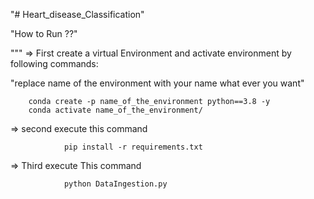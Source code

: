 "# Heart_disease_Classification" 

"How to Run ??"

"""
=> First create a virtual Environment and activate environment by following commands:

"replace name of the environment with your name what ever you want"

        conda create -p name_of_the_environment python==3.8 -y 
        conda activate name_of_the_environment/ 


=> second execute this command 

                pip install -r requirements.txt

=> Third execute This command 
                
                python DataIngestion.py 


 
